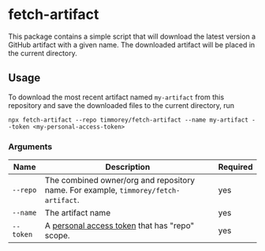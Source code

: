 # fetch-artifact

This package contains a simple script that will download the latest version a GitHub artifact with a given name.  The downloaded artifact will be placed in the current directory.

## Usage

To download the most recent artifact named `my-artifact` from this repository and save the downloaded files to the current directory, run

```
npx fetch-artifact --repo timmorey/fetch-artifact --name my-artifact --token <my-personal-access-token>
```

### Arguments

| Name | Description | Required |
| --- | --- | --- |
| <nobr>`--repo`</nobr> | The combined owner/org and repository name.  For example, `timmorey/fetch-artifact`. | yes |
| <nobr>`--name`</nobr> | The artifact name | yes |
| <nobr>`--token`</nobr> | A [personal access token](https://docs.github.com/en/authentication/keeping-your-account-and-data-secure/creating-a-personal-access-token) that has "repo" scope. | yes |